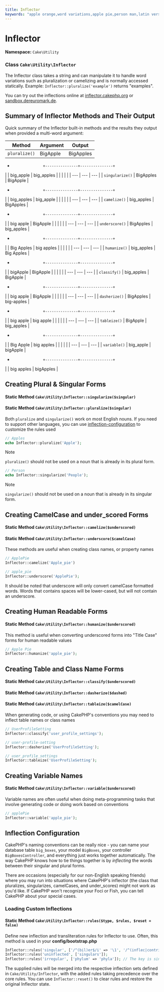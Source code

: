 ```yaml
---
title: Inflector
keywords: "apple orange,word variations,apple pie,person man,latin versions,profile settings,php class,initial state,puree,slug,apples,oranges,user profile,underscore"
---
```


# Inflector

**Namespace:** `Cake\Utility`

### Class `Cake\Utility\Inflector`

The Inflector class takes a string and can manipulate it to handle word
variations such as pluralization or camelizing and is normally accessed
statically. Example:
`Inflector::pluralize('example')` returns "examples".

You can try out the inflections online at [inflector.cakephp.org](https://inflector.cakephp.org/) or [sandbox.dereuromark.de](https://sandbox.dereuromark.de/sandbox/inflector).
<a id="inflector-methods-summary"></a>
## Summary of Inflector Methods and Their Output

Quick summary of the Inflector built-in methods and the results they output
when provided a multi-word argument:

| Method | Argument | Output |
| --- | --- | --- |
| `pluralize()` | BigApple | BigApples |

+                   +---------------+---------------+
|                   | big_apple     | big_apples    |
|  |  |  |
| --- | --- | --- |
| `singularize()` | BigApples | BigApple |

+                   +---------------+---------------+
|                   | big_apples    | big_apple     |
|  |  |  |
| --- | --- | --- |
| `camelize()` | big_apples | BigApples |

+                   +---------------+---------------+
|                   | big apple     | BigApple      |
|  |  |  |
| --- | --- | --- |
| `underscore()` | BigApples | big_apples |

+                   +---------------+---------------+
|                   | Big Apples    | big apples    |
|  |  |  |
| --- | --- | --- |
| `humanize()` | big_apples | Big Apples |

+                   +---------------+---------------+
|                   | bigApple      | BigApple      |
|  |  |  |
| --- | --- | --- |
| `classify()` | big_apples | BigApple |

+                   +---------------+---------------+
|                   | big apple     | BigApple      |
|  |  |  |
| --- | --- | --- |
| `dasherize()` | BigApples | big-apples |

+                   +---------------+---------------+
|                   | big apple     | big apple     |
|  |  |  |
| --- | --- | --- |
| `tableize()` | BigApple | big_apples |

+                   +---------------+---------------+
|                   | Big Apple     | big apples    |
|  |  |  |
| --- | --- | --- |
| `variable()` | big_apple | bigApple |

+                   +---------------+---------------+
|                   | big apples    | bigApples     |

## Creating Plural & Singular Forms

#### Static Method `Cake\Utility\Inflector::singularize($singular)`

#### Static Method `Cake\Utility\Inflector::pluralize($singular)`

Both `pluralize` and `singularize()` work on most English nouns. If you need
to support other languages, you can use [inflection-configuration](/en/core-libraries/inflector.md#inflection-configuration) to
customize the rules used

```php
// Apples
echo Inflector::pluralize('Apple');

```

> [!NOTE]
> `pluralize()` should not be used on a noun that is already in its plural form.
>

```php
// Person
echo Inflector::singularize('People');

```

> [!NOTE]
> `singularize()` should not be used on a noun that is already in its singular form.
>

## Creating CamelCase and under_scored Forms

#### Static Method `Cake\Utility\Inflector::camelize($underscored)`

#### Static Method `Cake\Utility\Inflector::underscore($camelCase)`

These methods are useful when creating class names, or property names

```php
// ApplePie
Inflector::camelize('Apple_pie')

// apple_pie
Inflector::underscore('ApplePie');

```

It should be noted that underscore will only convert camelCase formatted words.
Words that contains spaces will be lower-cased, but will not contain an
underscore.

## Creating Human Readable Forms

#### Static Method `Cake\Utility\Inflector::humanize($underscored)`

This method is useful when converting underscored forms into "Title Case" forms
for human readable values

```php
// Apple Pie
Inflector::humanize('apple_pie');

```

## Creating Table and Class Name Forms

#### Static Method `Cake\Utility\Inflector::classify($underscored)`

#### Static Method `Cake\Utility\Inflector::dasherize($dashed)`

#### Static Method `Cake\Utility\Inflector::tableize($camelCase)`

When generating code, or using CakePHP's conventions you may need to inflect
table names or class names

```php
// UserProfileSetting
Inflector::classify('user_profile_settings');

// user-profile-setting
Inflector::dasherize('UserProfileSetting');

// user_profile_settings
Inflector::tableize('UserProfileSetting');

```

## Creating Variable Names

#### Static Method `Cake\Utility\Inflector::variable($underscored)`

Variable names are often useful when doing meta-programming tasks that involve
generating code or doing work based on conventions

```php
// applePie
Inflector::variable('apple_pie');
```

<a id="inflection-configuration"></a>
## Inflection Configuration

CakePHP's naming conventions can be really nice - you can name your database
table `big_boxes`, your model `BigBoxes`, your controller
`BigBoxesController`, and everything just works together automatically. The
way CakePHP knows how to tie things together is by *inflecting* the words
between their singular and plural forms.

There are occasions (especially for our non-English speaking friends) where you
may run into situations where CakePHP's inflector (the class that pluralizes,
singularizes, camelCases, and under\_scores) might not work as you'd like. If
CakePHP won't recognize your Foci or Fish, you can tell CakePHP about your
special cases.

### Loading Custom Inflections

#### Static Method `Cake\Utility\Inflector::rules($type, $rules, $reset = false)`

Define new inflection and transliteration rules for Inflector to use.  Often,
this method is used in your **config/bootstrap.php**

```php
Inflector::rules('singular', ['/^(bil)er$/i' => '\1', '/^(inflec|contribu)tors$/i' => '\1ta']);
Inflector::rules('uninflected', ['singulars']);
Inflector::rules('irregular', ['phylum' => 'phyla']); // The key is singular form, value is plural form

```

The supplied rules will be merged into the respective inflection sets defined in
`Cake/Utility/Inflector`, with the added rules taking precedence over the core
rules. You can use `Inflector::reset()` to clear rules and restore the
original Inflector state.
